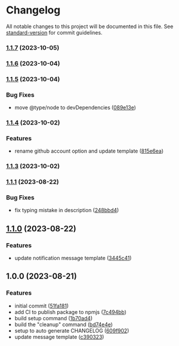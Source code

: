 # Changelog

All notable changes to this project will be documented in this file. See [standard-version](https://github.com/conventional-changelog/standard-version) for commit guidelines.

### [1.1.7](https://github.com/TMH-SE/cloudbuild-notifier-cli/compare/v1.1.6...v1.1.7) (2023-10-05)

### [1.1.6](https://github.com/TMH-SE/cloudbuild-notifier-cli/compare/v1.1.5...v1.1.6) (2023-10-04)

### [1.1.5](https://github.com/TMH-SE/cloudbuild-notifier-cli/compare/v1.1.4...v1.1.5) (2023-10-04)


### Bug Fixes

* move @type/node to devDependencies ([089e13e](https://github.com/TMH-SE/cloudbuild-notifier-cli/commits/089e13edc34a92136e67071a854aaa1fd17f4f0f))

### [1.1.4](https://github.com/TMH-SE/cloudbuild-notifier-cli/compare/v1.1.3...v1.1.4) (2023-10-02)


### Features

* rename github account option and update template ([815e6ea](https://github.com/TMH-SE/cloudbuild-notifier-cli/commits/815e6ea4c185db1bf2454050a5fbf82b3ce502fc))

### [1.1.3](https://github.com/TMH-SE/cloudbuild-notifier-cli/compare/v1.1.1...v1.1.3) (2023-10-02)

### [1.1.1](https://github.com/TMH-SE/cloudbuild-notifier-cli/compare/v1.1.0...v1.1.1) (2023-08-22)


### Bug Fixes

* fix typing mistake in description ([248bbd4](https://github.com/TMH-SE/cloudbuild-notifier-cli/commits/248bbd40256b29f91f8a0bea3d9ed94d430eef70))

## [1.1.0](https://github.com/TMH-SE/cloudbuild-notifier-cli/compare/v1.0.0...v1.1.0) (2023-08-22)


### Features

* update notification message template ([3445c41](https://github.com/TMH-SE/cloudbuild-notifier-cli/commits/3445c418e137cdd65e09921c6199fc2fcf7c0bf0))

## 1.0.0 (2023-08-21)


### Features

* initial commit ([51fa181](https://github.com/TMH-SE/cloudbuild-notifier-cli/commits/51fa181093ec9a0af6ebdaf7bc9656c6a1fd065e))
* add CI to publish package to npmjs ([7c494bb](https://github.com/TMH-SE/cloudbuild-notifier-cli/commits/7c494bbfa2bf53052f9e88de339b0e012720c15a))
* build setup command ([1b70ad4](https://github.com/TMH-SE/cloudbuild-notifier-cli/commits/1b70ad4a81a7c1e95bf12578183b9e6041d44ce6))
* build the "cleanup" command ([bd74e4e](https://github.com/TMH-SE/cloudbuild-notifier-cli/commits/bd74e4ea2e0fe56b8781d36685b184fba5cd210d))
* setup to auto generate CHANGELOG ([609f902](https://github.com/TMH-SE/cloudbuild-notifier-cli/commits/609f902af9d0d8570e7c2afb1e03cbde9100592c))
* update message template ([c390323](https://github.com/TMH-SE/cloudbuild-notifier-cli/commits/c3903230c7d512283451b10cf8ef7e28b7440866))
